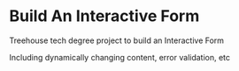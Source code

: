 # Build An Interactive Form
Treehouse tech degree project to build an Interactive Form

Including dynamically changing content, error validation, etc
